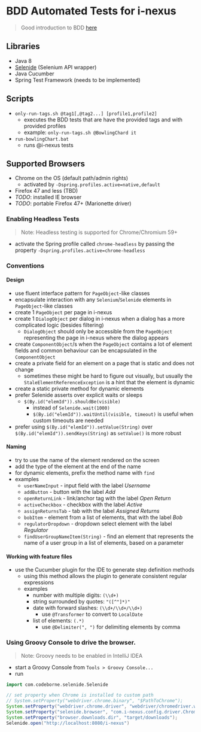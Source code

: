 # BDD Automated Tests for i-nexus
> Good introduction to BDD [here](https://lizkeogh.com/behaviour-driven-development)

## Libraries
- Java 8
- [Selenide](http://selenide.org/) (Selenium API wrapper)
- Java Cucumber
- Spring Test Framework (needs to be implemented)

## Scripts
- `only-run-tags.sh @tag1[,@tag2...] [profile1,profile2]`
    - executes the BDD tests that are have the provided tags and with provided profiles
    - example: `only-run-tags.sh @BowlingChard it`
- `run-bowlingChart.bat`
    - runs @i-nexus tests 

## Supported Browsers

- Chrome on the OS (default path/admin rights)
    - activated by `-Dspring.profiles.active=native,default`
- Firefox 47 and less (TBD)
- _TODO_: installed IE browser
- _TODO_: portable Firefox 47+ (Marionette driver)


### Enabling Headless Tests

> Note: Headless testing is supported  for Chrome/Chromium  59+
- activate the Spring profile called `chrome-headless` by passing the property 
`-Dspring.profiles.active=chrome-headless`


### Conventions

#### Design

- use fluent interface pattern for `PageObject`-like classes
- encapsulate interaction with any `Selenium`/`Selenide` elements in `PageObject`-like 
classes
- create 1 `PageObject` per page in i-nexus
- create 1 `DialogObject` per dialog in i-nexus when a dialog has a more complicated logic 
(besides filtering)
    - `DialogObject` should only be accessible from the `PageObject` representing the
    page in i-nexus where the dialog appears
- create `ComponentObject`/s when the `PageObject` contains a lot of element fields
and common behaviour can be encapsulated in the `ComponentObject` 
- create a private field for an element on a page that is static and does not change 
    - sometimes these might be hard to figure out visually, but usually 
    the `StaleElementReferenceException` is a hint that the element is dynamic
- create a static private method for dynamic elements
- prefer Selenide asserts over explicit waits or sleeps
    - `$(By.id("elemId")).shouldBe(visible)` 
        - instead of `Selenide.wait(1000)` 
        - `$(By.id("elemId")).waitUntil(visible, timeout)` is useful when custom 
        timeouts are needed 
- prefer using `$(By.id("elemId")).setValue(String)` over 
`$(By.id("elemId")).sendKeys(String)` as `setValue()` is more robust 

#### Naming

- try to use the name of the element rendered on the screen
- add the type of the element at the end of the name
- for dynamic elements, prefix the method name with `find` 
- examples
    - `userNameInput` - input field with the label _Username_
    - `addButton` - button with the label _Add_
    - `openReturnLink` - link/anchor tag with the label _Open Return_
    - `activeCheckbox` - checkbox with the label _Active_
    - `assignReturnsTab` - tab with the label _Assigned Returns_
    - `bobItem` - element from a list of elements, that with the label _Bob_
    - `regulatorDropdown` - dropdown select element with the label _Regulator_
    - `findUserGroupNameItem(String)` - find an element that represents the name
    of a user group in a list of elements, based on a parameter


#### Working with feature files

- use the Cucumber plugin for the IDE to generate step definition methods
    - using this method allows the plugin to generate consistent regular expressions
    - examples
        - number with multiple digits: `(\\d+)`
        - string surrounded by quotes: `"([^"]*)"`
        - date with forward slashes: `(\\d+/\\d+/\\d+)`
            - use `@Transformer` to convert to `LocalDate`
        - list of elements: `(.*)`
            - use `@Delimiter(", ")` for delimiting elements by comma


### Using Groovy Console to drive the browser.

> Note: Groovy needs to be enabled in IntelliJ IDEA

- start a Groovy Console from `Tools > Groovy Console...`
- run

```groovy
import com.codeborne.selenide.Selenide

// set property when Chrome is installed to custom path
// System.setProperty("webdriver.chrome.binary", "$PathToChrome");
System.setProperty("webdriver.chrome.driver", "webdriver/chromedriver.win.exe");
System.setProperty("selenide.browser", "com.i-nexus.config.driver.ChromeGui");
System.setProperty("browser.downloads.dir", "target/downloads");
Selenide.open("http://localhost:8080/i-nexus")
```
